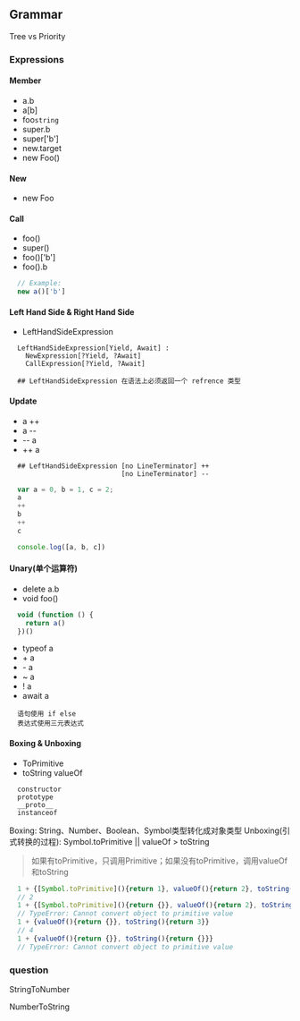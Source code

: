 ## Grammar
Tree vs Priority 

### Expressions

#### Member
  + a.b
  + a\[b\]
  + foo`string`
  + super.b
  + super['b']
  + new.target
  + new Foo()

#### New
  + new Foo

#### Call
  + foo()
  + super()
  + foo()['b']
  + foo().b
```js
  // Example: 
  new a()['b']
```

#### Left Hand Side & Right Hand Side
  + LeftHandSideExpression
```
  LeftHandSideExpression[Yield, Await] :
    NewExpression[?Yield, ?Await] 
    CallExpression[?Yield, ?Await]
  
  ## LeftHandSideExpression 在语法上必须返回一个 refrence 类型
```

#### Update
  + a ++
  + a --
  + -- a
  + ++ a
```
  ## LeftHandSideExpression [no LineTerminator] ++
                            [no LineTerminator] --
```
```js
  var a = 0, b = 1, c = 2;
  a
  ++
  b
  ++
  c

  console.log([a, b, c])
```

#### Unary(单个运算符)
  + delete a.b
  + void foo()
```js
  void (function () {
    return a()
  })()

```
  + typeof a
  + \+ a
  + \- a
  + ~ a
  + ! a
  + await a
```
  语句使用 if else
  表达式使用三元表达式
```

#### Boxing & Unboxing
  + ToPrimitive
  + toString valueOf

```
  constructor
  prototype
  __proto__
  instanceof
```

Boxing: String、Number、Boolean、Symbol类型转化成对象类型
Unboxing(引式转换的过程): Symbol.toPrimitive || valueOf > toString
> 如果有toPrimitive，只调用Primitive；如果没有toPrimitive，调用valueOf和toString

```js
  1 + {[Symbol.toPrimitive](){return 1}, valueOf(){return 2}, toString(){return 3}}
  // 2
  1 + {[Symbol.toPrimitive](){return {}}, valueOf(){return 2}, toString(){return 3}}
  // TypeError: Cannot convert object to primitive value
  1 + {valueOf(){return {}}, toString(){return 3}}
  // 4
  1 + {valueOf(){return {}}, toString(){return {}}}
  // TypeError: Cannot convert object to primitive value
```

### question

StringToNumber

NumberToString

